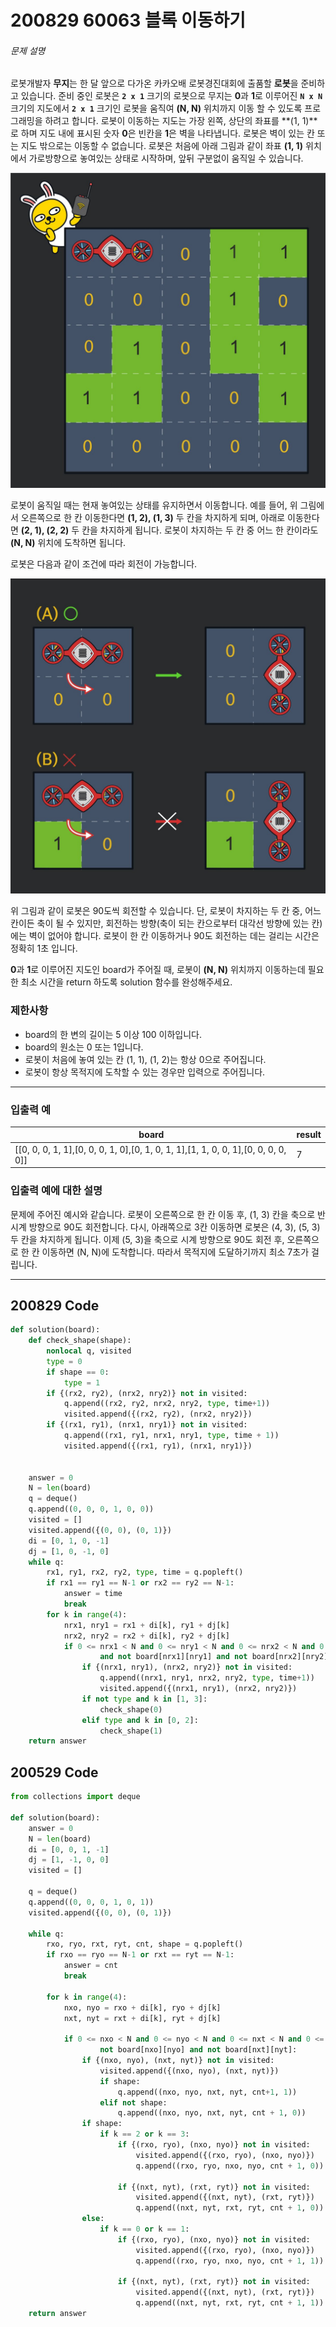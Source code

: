 # 200829 60063 블록 이동하기

###### 문제 설명

로봇개발자 **무지**는 한 달 앞으로 다가온 카카오배 로봇경진대회에 출품할 **로봇**을 준비하고 있습니다. 준비 중인 로봇은 **`2 x 1`** 크기의 로봇으로 무지는 **0**과 **1**로 이루어진 **`N x N`** 크기의 지도에서 **`2 x 1`** 크기인 로봇을 움직여 **(N, N)** 위치까지 이동 할 수 있도록 프로그래밍을 하려고 합니다. 로봇이 이동하는 지도는 가장 왼쪽, 상단의 좌표를 **(1, 1)**로 하며 지도 내에 표시된 숫자 **0**은 빈칸을 **1**은 벽을 나타냅니다. 로봇은 벽이 있는 칸 또는 지도 밖으로는 이동할 수 없습니다. 로봇은 처음에 아래 그림과 같이 좌표 **(1, 1)** 위치에서 가로방향으로 놓여있는 상태로 시작하며, 앞뒤 구분없이 움직일 수 있습니다.

![블럭이동-1.jpg](images/052d3514-5fca-4b85-82aa-0f9eaefae0a3.jpg)

로봇이 움직일 때는 현재 놓여있는 상태를 유지하면서 이동합니다. 예를 들어, 위 그림에서 오른쪽으로 한 칸 이동한다면 **(1, 2), (1, 3)** 두 칸을 차지하게 되며, 아래로 이동한다면 **(2, 1), (2, 2)** 두 칸을 차지하게 됩니다. 로봇이 차지하는 두 칸 중 어느 한 칸이라도 **(N, N)** 위치에 도착하면 됩니다.

로봇은 다음과 같이 조건에 따라 회전이 가능합니다.

![블럭이동-2.jpg](images/f87055df-91e5-4f47-b99a-400c54bfdf3a.jpg)

위 그림과 같이 로봇은 90도씩 회전할 수 있습니다. 단, 로봇이 차지하는 두 칸 중, 어느 칸이든 축이 될 수 있지만, 회전하는 방향(축이 되는 칸으로부터 대각선 방향에 있는 칸)에는 벽이 없어야 합니다. 로봇이 한 칸 이동하거나 90도 회전하는 데는 걸리는 시간은 정확히 1초 입니다.

**0**과 **1**로 이루어진 지도인 board가 주어질 때, 로봇이 **(N, N)** 위치까지 이동하는데 필요한 최소 시간을 return 하도록 solution 함수를 완성해주세요.

### 제한사항

- board의 한 변의 길이는 5 이상 100 이하입니다.
- board의 원소는 0 또는 1입니다.
- 로봇이 처음에 놓여 있는 칸 (1, 1), (1, 2)는 항상 0으로 주어집니다.
- 로봇이 항상 목적지에 도착할 수 있는 경우만 입력으로 주어집니다.

------

### 입출력 예

| board                                                        | result |
| ------------------------------------------------------------ | ------ |
| [[0, 0, 0, 1, 1],[0, 0, 0, 1, 0],[0, 1, 0, 1, 1],[1, 1, 0, 0, 1],[0, 0, 0, 0, 0]] | 7      |

### 입출력 예에 대한 설명

문제에 주어진 예시와 같습니다.
로봇이 오른쪽으로 한 칸 이동 후, (1, 3) 칸을 축으로 반시계 방향으로 90도 회전합니다. 다시, 아래쪽으로 3칸 이동하면 로봇은 (4, 3), (5, 3) 두 칸을 차지하게 됩니다. 이제 (5, 3)을 축으로 시계 방향으로 90도 회전 후, 오른쪽으로 한 칸 이동하면 (N, N)에 도착합니다. 따라서 목적지에 도달하기까지 최소 7초가 걸립니다.

---

## 200829 Code
```python
def solution(board):
    def check_shape(shape):
        nonlocal q, visited
        type = 0
        if shape == 0:
            type = 1
        if {(rx2, ry2), (nrx2, nry2)} not in visited:
            q.append((rx2, ry2, nrx2, nry2, type, time+1))
            visited.append({(rx2, ry2), (nrx2, nry2)})
        if {(rx1, ry1), (nrx1, nry1)} not in visited:
            q.append((rx1, ry1, nrx1, nry1, type, time + 1))
            visited.append({(rx1, ry1), (nrx1, nry1)})


    answer = 0
    N = len(board)
    q = deque()
    q.append((0, 0, 0, 1, 0, 0))
    visited = []
    visited.append({(0, 0), (0, 1)})
    di = [0, 1, 0, -1]
    dj = [1, 0, -1, 0]
    while q:
        rx1, ry1, rx2, ry2, type, time = q.popleft()
        if rx1 == ry1 == N-1 or rx2 == ry2 == N-1:
            answer = time
            break
        for k in range(4):
            nrx1, nry1 = rx1 + di[k], ry1 + dj[k]
            nrx2, nry2 = rx2 + di[k], ry2 + dj[k]
            if 0 <= nrx1 < N and 0 <= nry1 < N and 0 <= nrx2 < N and 0 <= nry2 < N \
                    and not board[nrx1][nry1] and not board[nrx2][nry2]:
                if {(nrx1, nry1), (nrx2, nry2)} not in visited:
                    q.append((nrx1, nry1, nrx2, nry2, type, time+1))
                    visited.append({(nrx1, nry1), (nrx2, nry2)})
                if not type and k in [1, 3]:
                    check_shape(0)
                elif type and k in [0, 2]:
                    check_shape(1)
    return answer
```



## 200529 Code

```python
from collections import deque

def solution(board):
    answer = 0
    N = len(board)
    di = [0, 0, 1, -1]
    dj = [1, -1, 0, 0]
    visited = []

    q = deque()
    q.append((0, 0, 0, 1, 0, 1))
    visited.append({(0, 0), (0, 1)})

    while q:
        rxo, ryo, rxt, ryt, cnt, shape = q.popleft()
        if rxo == ryo == N-1 or rxt == ryt == N-1:
            answer = cnt
            break

        for k in range(4):
            nxo, nyo = rxo + di[k], ryo + dj[k]
            nxt, nyt = rxt + di[k], ryt + dj[k]

            if 0 <= nxo < N and 0 <= nyo < N and 0 <= nxt < N and 0 <= nyt < N and \
                    not board[nxo][nyo] and not board[nxt][nyt]:
                if {(nxo, nyo), (nxt, nyt)} not in visited:
                    visited.append({(nxo, nyo), (nxt, nyt)})
                    if shape:
                        q.append((nxo, nyo, nxt, nyt, cnt+1, 1))
                    elif not shape:
                        q.append((nxo, nyo, nxt, nyt, cnt + 1, 0))
                if shape:
                    if k == 2 or k == 3:
                        if {(rxo, ryo), (nxo, nyo)} not in visited:
                            visited.append({(rxo, ryo), (nxo, nyo)})
                            q.append((rxo, ryo, nxo, nyo, cnt + 1, 0))

                        if {(nxt, nyt), (rxt, ryt)} not in visited:
                            visited.append({(nxt, nyt), (rxt, ryt)})
                            q.append((nxt, nyt, rxt, ryt, cnt + 1, 0))
                else:
                    if k == 0 or k == 1:
                        if {(rxo, ryo), (nxo, nyo)} not in visited:
                            visited.append({(rxo, ryo), (nxo, nyo)})
                            q.append((rxo, ryo, nxo, nyo, cnt + 1, 1))

                        if {(nxt, nyt), (rxt, ryt)} not in visited:
                            visited.append({(nxt, nyt), (rxt, ryt)})
                            q.append((nxt, nyt, rxt, ryt, cnt + 1, 1))
    return answer
```


